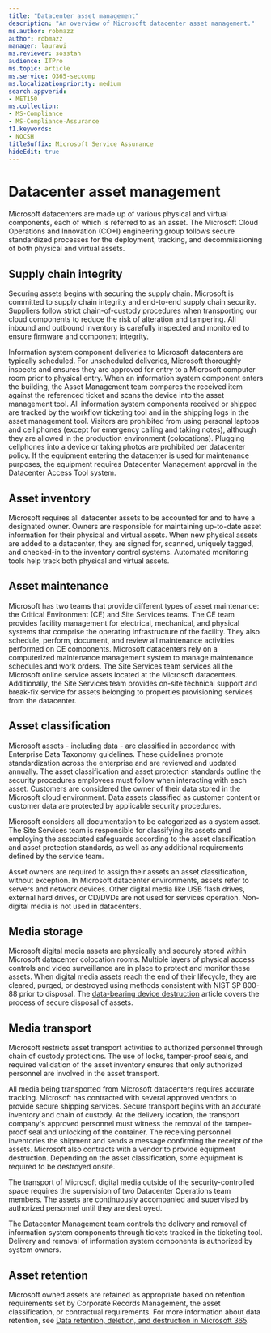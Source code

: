 ```yaml
---
title: "Datacenter asset management"
description: "An overview of Microsoft datacenter asset management."
ms.author: robmazz
author: robmazz
manager: laurawi
ms.reviewer: sosstah
audience: ITPro
ms.topic: article
ms.service: O365-seccomp
ms.localizationpriority: medium
search.appverid:
- MET150
ms.collection:
- MS-Compliance
- MS-Compliance-Assurance
f1.keywords:
- NOCSH
titleSuffix: Microsoft Service Assurance
hideEdit: true
---
```


# Datacenter asset management

Microsoft datacenters are made up of various physical and virtual components, each of which is referred to as an asset. The Microsoft Cloud Operations and Innovation (CO+I) engineering group follows secure standardized processes for the deployment, tracking, and decommissioning of both physical and virtual assets.

## Supply chain integrity

Securing assets begins with securing the supply chain. Microsoft is committed to supply chain integrity and end-to-end supply chain security. Suppliers follow strict chain-of-custody procedures when transporting our cloud components to reduce the risk of alteration and tampering. All inbound and outbound inventory is carefully inspected and monitored to ensure firmware and component integrity.

Information system component deliveries to Microsoft datacenters are typically scheduled. For unscheduled deliveries, Microsoft thoroughly inspects and ensures they are approved for entry to a Microsoft computer room prior to physical entry. When an information system component enters the building, the Asset Management team compares the received item against the referenced ticket and scans the device into the asset management tool. All information system components received or shipped are tracked by the workflow ticketing tool and in the shipping logs in the asset management tool. Visitors are prohibited from using personal laptops and cell phones (except for emergency calling and taking notes), although they are allowed in the production environment (colocations). Plugging cellphones into a device or taking photos are prohibited per datacenter policy. If the equipment entering the datacenter is used for maintenance purposes, the equipment requires Datacenter Management approval in the Datacenter Access Tool system.

## Asset inventory

Microsoft requires all datacenter assets to be accounted for and to have a designated owner. Owners are responsible for maintaining up-to-date asset information for their physical and virtual assets. When new physical assets are added to a datacenter, they are signed for, scanned, uniquely tagged, and checked-in to the inventory control systems. Automated monitoring tools help track both physical and virtual assets.

## Asset maintenance

Microsoft has two teams that provide different types of asset maintenance: the Critical Environment (CE) and Site Services teams. The CE team provides facility management for electrical, mechanical, and physical systems that comprise the operating infrastructure of the facility. They also schedule, perform, document, and review all maintenance activities performed on CE components. Microsoft datacenters rely on a computerized maintenance management system to manage maintenance schedules and work orders. The Site Services team services all the Microsoft online service assets located at the Microsoft datacenters. Additionally, the Site Services team provides on-site technical support and break-fix service for assets belonging to properties provisioning services from the datacenter.

## Asset classification

Microsoft assets - including data - are classified in accordance with Enterprise Data Taxonomy guidelines. These guidelines promote standardization across the enterprise and are reviewed and updated annually. The asset classification and asset protection standards outline the security procedures employees must follow when interacting with each asset. Customers are considered the owner of their data stored in the Microsoft cloud environment. Data assets classified as customer content or customer data are protected by applicable security procedures.

Microsoft considers all documentation to be categorized as a system asset. The Site Services team is responsible for classifying its assets and employing the associated safeguards according to the asset classification and asset protection standards, as well as any additional requirements defined by the service team.

Asset owners are required to assign their assets an asset classification, without exception. In Microsoft datacenter environments, assets refer to servers and network devices. Other digital media like USB flash drives, external hard drives, or CD/DVDs are not used for services operation. Non-digital media is not used in datacenters.

## Media storage

Microsoft digital media assets are physically and securely stored within Microsoft datacenter colocation rooms. Multiple layers of physical access controls and video surveillance are in place to protect and monitor these assets. When digital media assets reach the end of their lifecycle, they are cleared, purged, or destroyed using methods consistent with NIST SP 800-88 prior to disposal. The [data-bearing device destruction](assurance-data-bearing-device-destruction.md) article covers the process of secure disposal of assets.

## Media transport

Microsoft restricts asset transport activities to authorized personnel through chain of custody protections. The use of locks, tamper-proof seals, and required validation of the asset inventory ensures that only authorized personnel are involved in the asset transport.

All media being transported from Microsoft datacenters requires accurate tracking. Microsoft has contracted with several approved vendors to provide secure shipping services. Secure transport begins with an accurate inventory and chain of custody. At the delivery location, the transport company's approved personnel must witness the removal of the tamper-proof seal and unlocking of the container. The receiving personnel inventories the shipment and sends a message confirming the receipt of the assets. Microsoft also contracts with a vendor to provide equipment destruction. Depending on the asset classification, some equipment is required to be destroyed onsite.

The transport of Microsoft digital media outside of the security-controlled space requires the supervision of two Datacenter Operations team members. The assets are continuously accompanied and supervised by authorized personnel until they are destroyed.

The Datacenter Management team controls the delivery and removal of information system components through tickets tracked in the ticketing tool. Delivery and removal of information system components is authorized by system owners.

## Asset retention

Microsoft owned assets are retained as appropriate based on retention requirements set by Corporate Records Management, the asset classification, or contractual requirements. For more information about data retention, see [Data retention, deletion, and destruction in Microsoft 365](assurance-data-retention-deletion-and-destruction-overview.md).
